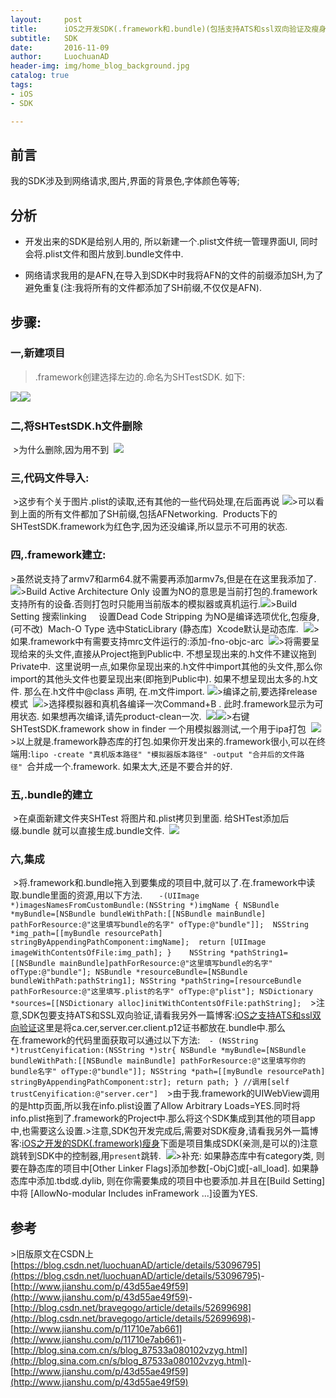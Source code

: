 ```yaml
---
layout:     post
title:      iOS之开发SDK(.framework和.bundle)(包括支持ATS和ssl双向验证及瘦身)
subtitle:   SDK
date:       2016-11-09
author:     LuochuanAD
header-img: img/home_blog_background.jpg
catalog: true
tags:
- iOS 
- SDK

---
```


## 前言

我的SDK涉及到网络请求,图片,界面的背景色,字体颜色等等;

## 分析
* 开发出来的SDK是给别人用的, 所以新建一个.plist文件统一管理界面UI, 同时会将.plist文件和图片放到.bundle文件中. 

* 网络请求我用的是AFN,在导入到SDK中时我将AFN的文件的前缀添加SH,为了避免重复(注:我将所有的文件都添加了SH前缀,不仅仅是AFN).

## 步骤:

### 一,新建项目

>.framework创建选择左边的.命名为SHTestSDK. 如下:

​![](https://img-blog.csdn.net/20161109104750490?watermark/2/text/aHR0cDovL2Jsb2cuY3Nkbi5uZXQv/font/5a6L5L2T/fontsize/400/fill/I0JBQkFCMA==/dissolve/70/gravity/Center)
​![](https://img-blog.csdn.net/20161109105044126?watermark/2/text/aHR0cDovL2Jsb2cuY3Nkbi5uZXQv/font/5a6L5L2T/fontsize/400/fill/I0JBQkFCMA==/dissolve/70/gravity/SouthEast)
​
​
### 二,将SHTestSDK.h文件删除
​
​>为什么删除,因为用不到
​
​![](https://img-blog.csdn.net/20161109105208495?watermark/2/text/aHR0cDovL2Jsb2cuY3Nkbi5uZXQv/font/5a6L5L2T/fontsize/400/fill/I0JBQkFCMA==/dissolve/70/gravity/SouthEast)
### 三,代码文件导入:
​
​>这步有个关于图片.plist的读取,还有其他的一些代码处理,在后面再说
​
​![](https://img-blog.csdn.net/20161109110604335?watermark/2/text/aHR0cDovL2Jsb2cuY3Nkbi5uZXQv/font/5a6L5L2T/fontsize/400/fill/I0JBQkFCMA==/dissolve/70/gravity/SouthEast)
​
​>可以看到上面的所有文件都加了SH前缀,包括AFNetworking.  Products下的SHTestSDK.framework为红色字,因为还没编译,所以显示不可用的状态.
​
### 四,.framework建立:
​
​>虽然说支持了armv7和arm64.就不需要再添加armv7s,但是在在这里我添加了.
​
​![](https://img-blog.csdn.net/20161109131844597?watermark/2/text/aHR0cDovL2Jsb2cuY3Nkbi5uZXQv/font/5a6L5L2T/fontsize/400/fill/I0JBQkFCMA==/dissolve/70/gravity/SouthEast)
​
​>Build Active Architecture Only 设置为NO的意思是当前打包的.framework支持所有的设备.否则打包时只能用当前版本的模拟器或真机运行.
​
​![](https://img-blog.csdn.net/20161109132309899?watermark/2/text/aHR0cDovL2Jsb2cuY3Nkbi5uZXQv/font/5a6L5L2T/fontsize/400/fill/I0JBQkFCMA==/dissolve/70/gravity/SouthEast)
​
​>Build Setting 搜索linking     设置Dead Code Stripping 为NO是编译选项优化,包瘦身,(可不改)  Mach-O Type 选中StaticLibrary (静态库)  Xcode默认是动态库.
​
​![](https://img-blog.csdn.net/20161109132944392?watermark/2/text/aHR0cDovL2Jsb2cuY3Nkbi5uZXQv/font/5a6L5L2T/fontsize/400/fill/I0JBQkFCMA==/dissolve/70/gravity/SouthEast)
​
​>如果.framework中有需要支持mrc文件运行的:添加-fno-objc-arc
​
​![](https://img-blog.csdn.net/20161109140443865?watermark/2/text/aHR0cDovL2Jsb2cuY3Nkbi5uZXQv/font/5a6L5L2T/fontsize/400/fill/I0JBQkFCMA==/dissolve/70/gravity/SouthEast)
​
​>将需要呈现给来的头文件,直接从Project拖到Public中. 不想呈现出来的.h文件不建议拖到Private中.  这里说明一点,如果你呈现出来的.h文件中import其他的头文件,那么你import的其他头文件也要呈现出来(即拖到Public中). 如果不想呈现出太多的.h文件. 那么在.h文件中@class 声明, 在.m文件import.
​
​![](https://img-blog.csdn.net/20161109141341200?watermark/2/text/aHR0cDovL2Jsb2cuY3Nkbi5uZXQv/font/5a6L5L2T/fontsize/400/fill/I0JBQkFCMA==/dissolve/70/gravity/SouthEast)
​
​>编译之前,要选择release模式
​
​![](https://img-blog.csdn.net/20161109141508671?watermark/2/text/aHR0cDovL2Jsb2cuY3Nkbi5uZXQv/font/5a6L5L2T/fontsize/400/fill/I0JBQkFCMA==/dissolve/70/gravity/SouthEast)
​
​>选择模拟器和真机各编译一次Command+B . 此时.framework显示为可用状态. 如果想再次编译,请先product-clean一次.
​
​![](https://img-blog.csdn.net/20161109142045272?watermark/2/text/aHR0cDovL2Jsb2cuY3Nkbi5uZXQv/font/5a6L5L2T/fontsize/400/fill/I0JBQkFCMA==/dissolve/70/gravity/SouthEast)
​![](https://img-blog.csdn.net/20161109142102475?watermark/2/text/aHR0cDovL2Jsb2cuY3Nkbi5uZXQv/font/5a6L5L2T/fontsize/400/fill/I0JBQkFCMA==/dissolve/70/gravity/SouthEast)
​
​>右键SHTestSDK.framework show in finder 一个用模拟器测试,一个用于ipa打包
​
​![](https://img-blog.csdn.net/20161109142410167?watermark/2/text/aHR0cDovL2Jsb2cuY3Nkbi5uZXQv/font/5a6L5L2T/fontsize/400/fill/I0JBQkFCMA==/dissolve/70/gravity/SouthEast)
​
​>以上就是.framework静态库的打包.
​如果你开发出来的.framework很小,可以在终端用:`lipo -create "真机版本路径" "模拟器版本路径" -output "合并后的文件路径" `合并成一个.framework. 如果太大,还是不要合并的好.
​
### 五,.bundle的建立
​
​>在桌面新建文件夹SHTest 将图片和.plist拷贝到里面. 给SHTest添加后缀.bundle 就可以直接生成.bundle文件.
​
​![](https://img-blog.csdn.net/20161109143218662?watermark/2/text/aHR0cDovL2Jsb2cuY3Nkbi5uZXQv/font/5a6L5L2T/fontsize/400/fill/I0JBQkFCMA==/dissolve/70/gravity/SouthEast)
​
### 六,集成
​
​>将.framework和.bundle拖入到要集成的项目中,就可以了.
​在.framework中读取.bundle里面的资源,用以下方法.  
​
​```
​
​-(UIImage *)imagesNamesFromCustomBundle:(NSString *)imgName
​{
​NSBundle *myBundle=[NSBundle bundleWithPath:[[NSBundle mainBundle] pathForResource:@"这里填写bundle的名字" ofType:@"bundle"]];
​
​NSString *img_path=[[myBundle resourcePath] stringByAppendingPathComponent:imgName];
​
​return [UIImage imageWithContentsOfFile:img_path];
​}
​
​```
​
​```
​
​NSString *pathString1=[[NSBundle mainBundle]pathForResource:@"这里填写bundle的名字" ofType:@"bundle"];
​NSBundle *resourceBundle=[NSBundle bundleWithPath:pathString1];
​NSString *pathString=[resourceBundle pathForResource:@"这里填写.plist的名字" ofType:@"plist"];
​NSDictionary *sources=[[NSDictionary alloc]initWithContentsOfFile:pathString];
​
​```
​
​>注意,SDK包要支持ATS和SSL双向验证,请看我另外一篇博客:[iOS之支持ATS和ssl双向验证](https://blog.csdn.net/luochuanad/article/details/53410537)
​这里是将ca.cer,server.cer.client.p12证书都放在.bundle中.那么在.framework的代码里面获取可以通过以下方法:
​
​```
​
​- (NSString *)trustCenyification:(NSString *)str{
​NSBundle *myBundle=[NSBundle bundleWithPath:[[NSBundle mainBundle] pathForResource:@"这里填写你的bundle名字" ofType:@"bundle"]];
​NSString *path=[[myBundle resourcePath] stringByAppendingPathComponent:str];
​return path;
​}
​//调用[self trustCenyification:@"server.cer"]
​
​```
​
​>由于我.framework的UIWebView调用的是http页面,所以我在info.plist设置了Allow Arbitrary Loads=YES.同时将info.plist拖到了.framework的Project中.那么将这个SDK集成到其他的项目app中,也需要这么设置.
​
​>注意,SDK包开发完成后,需要对SDK瘦身,请看我另外一篇博客:[iOS之开发的SDK(.framework)瘦身](https://blog.csdn.net/luochuanad/article/details/53582776)
​
​下面是项目集成SDK(亲测,是可以的)
​注意跳转到SDK中的控制器,用`present`跳转.
​
​![](https://img-blog.csdn.net/20161109144600664?watermark/2/text/aHR0cDovL2Jsb2cuY3Nkbi5uZXQv/font/5a6L5L2T/fontsize/400/fill/I0JBQkFCMA==/dissolve/70/gravity/SouthEast)
​
​>补充: 如果静态库中有category类, 则要在静态库的项目中[Other Linker Flags]添加参数[-ObjC]或[-all_load]. 如果静态库中添加.tbd或.dylib, 则在你需要集成的项目中也要添加.并且在[Build Setting]中将 [AllowNo-modular Includes inFramework ...]设置为YES. 
​
##  参考
​>旧版原文在CSDN上 [https://blog.csdn.net/luochuanAD/article/details/53096795](https://blog.csdn.net/luochuanAD/article/details/53096795)
​
​- [http://www.jianshu.com/p/43d55ae49f59](http://www.jianshu.com/p/43d55ae49f59)
​- [http://blog.csdn.net/bravegogo/article/details/52699698](http://blog.csdn.net/bravegogo/article/details/52699698)
​- [http://www.jianshu.com/p/11710e7ab661](http://www.jianshu.com/p/11710e7ab661)
​- [http://blog.sina.com.cn/s/blog_87533a080102vzyg.html](http://blog.sina.com.cn/s/blog_87533a080102vzyg.html)
​- [http://www.jianshu.com/p/43d55ae49f59](http://www.jianshu.com/p/43d55ae49f59)
​
​
​
​
​
​
​
​
​
